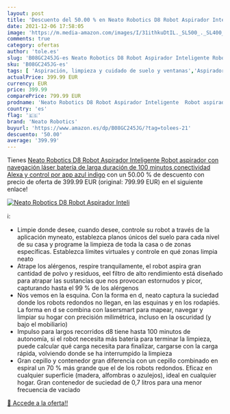 ```yaml
---
layout: post
title: 'Descuento del 50.00 % en Neato Robotics D8 Robot Aspirador Inteli'
date: 2021-12-06 17:58:05
image: 'https://m.media-amazon.com/images/I/31ithkuDtIL._SL500_._SL400_.jpg'
comments: true
category: ofertas
author: 'tole.es'
slug: 'B08GC245JG-es Neato Robotics D8 Robot Aspirador Inteligente Robot...'
sku: 'B08GC245JG-es'
tags: [ 'Aspiración, limpieza y cuidado de suelo y ventanas','Aspiradoras','Hogar y cocina','Robots aspiradores','alexa','neato robotics', ]
actualPrice: 399.99 EUR
currency: EUR
price: 399.99
comparePrice: 799.99 EUR
prodname: 'Neato Robotics D8 Robot Aspirador Inteligente  Robot aspirador con navegación láser  batería de larga duración de 100 minutos  conectividad Alexa y control por app  azul indigo'
country: 'es'
flag: '🇪🇸'
brand: 'Neato Robotics'
buyurl: 'https://www.amazon.es/dp/B08GC245JG/?tag=tolees-21'
descuento: '50.00'
average: '399.99'
---
```


Tienes [Neato Robotics D8 Robot Aspirador Inteligente  Robot aspirador con navegación láser  batería de larga duración de 100 minutos  conectividad Alexa y control por app  azul indigo](https://www.amazon.es/dp/B08GC245JG/?tag=tolees-21) con un 50.00 % de descuento con precio de oferta de 399.99 EUR (original: 799.99 EUR) en el siguiente enlace!

[![Neato Robotics D8 Robot Aspirador Inteli](https://m.media-amazon.com/images/I/31ithkuDtIL._SL500_._SL400_.jpg)](https://www.amazon.es/dp/B08GC245JG/?tag=tolees-21)

ℹ️:

- Limpie donde desee, cuando desee, controle su robot a través de la aplicación myneato, establezca planos únicos del suelo para cada nivel de su casa y programe la limpieza de toda la casa o de zonas específicas. Establezca límites virtuales y controle en qué zonas limpia neato
- Atrape los alérgenos, respire tranquilamente, el robot aspira gran cantidad de polvo y residuos, eel filtro de alto rendimiento está diseñado para atrapar las sustancias que nos provocan estornudos y picor, capturando hasta el 99 % de los alérgenos
- Nos vemos en la esquina. Con la forma en d, neato captura la suciedad donde los robots redondos no llegan, en las esquinas y en los rodapiés. La forma en d se combina con lasersmart para mapear, navegar y limpiar su hogar con precisión milimétrica, incluso en la oscuridad (y bajo el mobiliario)
- Impulso para largos recorridos d8 tiene hasta 100 minutos de autonomía, si el robot necesita más batería para terminar la limpieza, puede calcular qué carga necesita para finalizar, cargarse con la carga rápida, volviendo donde se ha interrumpido la limpieza
- Gran cepillo y contenedor gran diferencia con un cepillo combinado en espiral un 70 % más grande que el de los robots redondos. Eficaz en cualquier superficie (madera, alfombras o azulejos), ideal en cualquier hogar. Gran contenedor de suciedad de 0,7 litros para una menor frecuencia de vaciado

[🛒 Accede a la oferta!!](https://www.amazon.es/dp/B08GC245JG/?tag=tolees-21)
